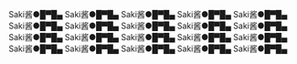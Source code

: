 Saki酱●█▀█▄
Saki酱●█▀█▄
Saki酱●█▀█▄
Saki酱●█▀█▄
Saki酱●█▀█▄
Saki酱●█▀█▄
Saki酱●█▀█▄
Saki酱●█▀█▄
Saki酱●█▀█▄
Saki酱●█▀█▄
Saki酱●█▀█▄
Saki酱●█▀█▄
Saki酱●█▀█▄
Saki酱●█▀█▄
Saki酱●█▀█▄
Saki酱●█▀█▄
Saki酱●█▀█▄
Saki酱●█▀█▄
Saki酱●█▀█▄
Saki酱●█▀█▄
